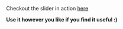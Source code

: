 Checkout the slider in action [here](https://mirc1one.github.io/React-Awesome-Slider/)

**Use it however you like if you find it useful :)**
